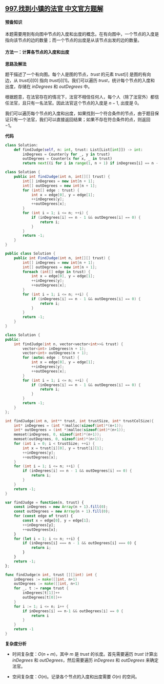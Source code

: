 ## [997.找到小镇的法官 中文官方题解](https://leetcode.cn/problems/find-the-town-judge/solutions/100000/zhao-dao-xiao-zhen-de-fa-guan-by-leetcod-0dcg)

#### 预备知识

本题需要用到有向图中节点的入度和出度的概念。在有向图中，一个节点的入度是指向该节点的边的数量；而一个节点的出度是从该节点出发的边的数量。

#### 方法一：计算各节点的入度和出度

**思路及解法**

题干描述了一个有向图。每个人是图的节点，$\textit{trust}$ 的元素 $\textit{trust}[i]$ 是图的有向边，从 $\textit{trust}[i][0]$ 指向 $\textit{trust}[i][1]$。我们可以遍历 $\textit{trust}$，统计每个节点的入度和出度，存储在 $\textit{inDegrees}$ 和 $\textit{outDegrees}$ 中。

根据题意，在法官存在的情况下，法官不相信任何人，每个人（除了法官外）都信任法官，且只有一名法官。因此法官这个节点的入度是 $n-1$, 出度是 $0$。

我们可以遍历每个节点的入度和出度，如果找到一个符合条件的节点，由于题目保证只有一个法官，我们可以直接返回结果；如果不存在符合条件的点，则返回 $-1$。

**代码**

```Python [sol1-Python3]
class Solution:
    def findJudge(self, n: int, trust: List[List[int]]) -> int:
        inDegrees = Counter(y for _, y in trust)
        outDegrees = Counter(x for x, _ in trust)
        return next((i for i in range(1, n + 1) if inDegrees[i] == n - 1 and outDegrees[i] == 0), -1)
```

```Java [sol1-Java]
class Solution {
    public int findJudge(int n, int[][] trust) {
        int[] inDegrees = new int[n + 1];
        int[] outDegrees = new int[n + 1];
        for (int[] edge : trust) {
            int x = edge[0], y = edge[1];
            ++inDegrees[y];
            ++outDegrees[x];
        }
        for (int i = 1; i <= n; ++i) {
            if (inDegrees[i] == n - 1 && outDegrees[i] == 0) {
                return i;
            }
        }
        return -1;
    }
}
```

```C# [sol1-C#]
public class Solution {
    public int FindJudge(int n, int[][] trust) {
        int[] inDegrees = new int[n + 1];
        int[] outDegrees = new int[n + 1];
        foreach (int[] edge in trust) {
            int x = edge[0], y = edge[1];
            ++inDegrees[y];
            ++outDegrees[x];
        }
        for (int i = 1; i <= n; ++i) {
            if (inDegrees[i] == n - 1 && outDegrees[i] == 0) {
                return i;
            }
        }
        return -1;
    }
}
```

```C++ [sol1-C++]
class Solution {
public:
    int findJudge(int n, vector<vector<int>>& trust) {
        vector<int> inDegrees(n + 1);
        vector<int> outDegrees(n + 1);
        for (auto& edge : trust) {
            int x = edge[0], y = edge[1];
            ++inDegrees[y];
            ++outDegrees[x];
        }
        for (int i = 1; i <= n; ++i) {
            if (inDegrees[i] == n - 1 && outDegrees[i] == 0) {
                return i;
            }
        }
        return -1;
    }
};
```

```C [sol1-C]
int findJudge(int n, int** trust, int trustSize, int* trustColSize){
    int* inDegrees = (int *)malloc(sizeof(int)*(n+1));
    int* outDegrees = (int *)malloc(sizeof(int)*(n+1));
    memset(inDegrees, 0, sizeof(int)*(n+1));
    memset(outDegrees, 0, sizeof(int)*(n+1));
    for (int i = 0; i < trustSize; ++i) {
        int x = trust[i][0], y = trust[i][1];
        ++inDegrees[y];
        ++outDegrees[x];
    }
    for (int i = 1; i <= n; ++i) {
        if (inDegrees[i] == n - 1 && outDegrees[i] == 0) {
            return i;
        }
    }
    return -1;
}
```

```JavaScript [sol1-JavaScript]
var findJudge = function(n, trust) {
    const inDegrees = new Array(n + 1).fill(0);
    const outDegrees = new Array(n + 1).fill(0);
    for (const edge of trust) {
        const x = edge[0], y = edge[1];
        ++inDegrees[y];
        ++outDegrees[x];
    }
    for (let i = 1; i <= n; ++i) {
        if (inDegrees[i] === n - 1 && outDegrees[i] === 0) {
            return i;
        }
    }
    return -1;
};
```

```go [sol1-Golang]
func findJudge(n int, trust [][]int) int {
    inDegrees := make([]int, n+1)
    outDegrees := make([]int, n+1)
    for _, t := range trust {
        inDegrees[t[1]]++
        outDegrees[t[0]]++
    }
    for i := 1; i <= n; i++ {
        if inDegrees[i] == n-1 && outDegrees[i] == 0 {
            return i
        }
    }
    return -1
}
```

**复杂度分析**

- 时间复杂度：$O(n+m)$，其中 $m$ 是 $\textit{trust}$ 的长度。首先需要遍历 $\textit{trust}$ 计算出 $\textit{inDegrees}$ 和 $\textit{outDegrees}$，然后需要遍历 $\textit{inDegrees}$ 和 $\textit{outDegrees}$ 来确定法官。

- 空间复杂度：$O(n)$。记录各个节点的入度和出度需要 $O(n)$ 的空间。